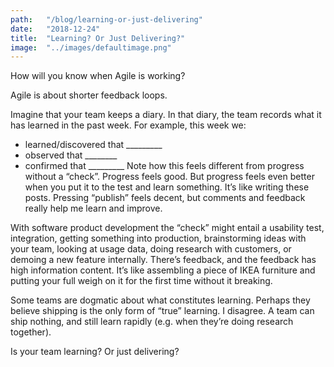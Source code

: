 ```yaml
---
path:	"/blog/learning-or-just-delivering"
date:	"2018-12-24"
title:	"Learning? Or Just Delivering?"
image:	"../images/defaultimage.png"
---
```


How will you know when Agile is working?

Agile is about shorter feedback loops.

Imagine that your team keeps a diary. In that diary, the team records what it has learned in the past week. For example, this week we:

* learned/discovered that \_\_\_\_\_\_\_\_\_
* observed that \_\_\_\_\_\_\_\_
* confirmed that \_\_\_\_\_\_\_\_\_
Note how this feels different from progress without a “check”. Progress feels good. But progress feels even better when you put it to the test and learn something. It’s like writing these posts. Pressing “publish” feels decent, but comments and feedback really help me learn and improve.

With software product development the “check” might entail a usability test, integration, getting something into production, brainstorming ideas with your team, looking at usage data, doing research with customers, or demoing a new feature internally. There’s feedback, and the feedback has high information content. It’s like assembling a piece of IKEA furniture and putting your full weigh on it for the first time without it breaking.

Some teams are dogmatic about what constitutes learning. Perhaps they believe shipping is the only form of “true” learning. I disagree. A team can ship nothing, and still learn rapidly (e.g. when they’re doing research together).

Is your team learning? Or just delivering?

